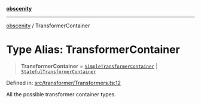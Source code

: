 [**obscenity**](../README.md)

***

[obscenity](../README.md) / TransformerContainer

# Type Alias: TransformerContainer

> **TransformerContainer** = [`SimpleTransformerContainer`](../interfaces/SimpleTransformerContainer.md) \| [`StatefulTransformerContainer`](../interfaces/StatefulTransformerContainer.md)

Defined in: [src/transformer/Transformers.ts:12](https://github.com/jo3-l/obscenity/blob/907e5d7d34bb29e7d66f262535368ae2d124a8eb/src/transformer/Transformers.ts#L12)

All the possible transformer container types.
